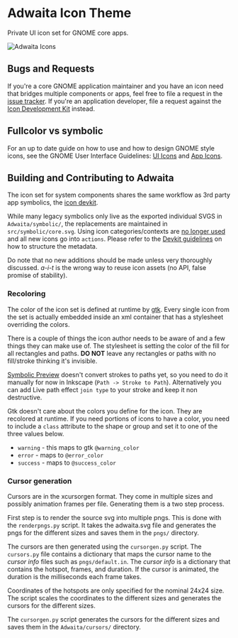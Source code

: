 # Adwaita Icon Theme
Private UI icon set for GNOME core apps.

![Adwaita Icons](src/logo.svg)

## Bugs and Requests
If you're a core GNOME application maintainer and you have an icon need that bridges multiple components or apps, feel free to file a request in the [issue tracker](https://gitlab.gnome.org/GNOME/adwaita-icon-theme/-/issues). If you're an application developer, file a request against the [Icon Development Kit](https://gitlab.gnome.org/Teams/Design/icon-development-kit/-/issues) instead.


## Fullcolor vs symbolic
For an up to date guide on how to use and how to design GNOME style icons, see the GNOME User Interface Guidelines: [UI Icons](https://developer.gnome.org/hig/guidelines/ui-icons.html) and [App Icons](https://developer.gnome.org/hig/guidelines/app-icons.html).

## Building and Contributing to Adwaita
The icon set for system components shares the same workflow as 3rd party app symbolics, the [icon devkit](https://gitlab.gnome.org/Teams/Design/icon-development-kit).

While many legacy symbolics only live as the exported individual SVGS in `Adwaita/symbolic/`, the replacements are maintained in `src/symbolic/core.svg`. Using icon categories/contexts are [no longer used](https://gitlab.gnome.org/GNOME/adwaita-icon-theme/-/issues/73) and all new icons go into `actions`. Please refer to the [Devkit guidelines](https://gitlab.gnome.org/Teams/Design/icon-development-kit) on how to structure the metadata.

Do note that no new additions should be made unless very thoroughly discussed. *a-i-t* is the wrong way to reuse icon assets (no API, false promise of stability).

### Recoloring
The color of the icon set is defined at runtime by [gtk](https://gtk.org). Every single icon from the set is actually embedded inside an xml container that has a stylesheet overriding the colors.

There is a couple of things the icon author needs to be aware of and a few things they can make use of. The stylesheet is setting the color of the fill for all rectangles and paths. **DO NOT** leave any rectangles or paths with no fill/stroke thinking it's invisible.

[Symbolic Preview](https://flathub.org/apps/details/org.gnome.design.SymbolicPreview) doesn't convert strokes to paths yet, so you need to do it manually for now in Inkscape (`Path -> Stroke to Path`). Alternatively you can add Live path effect `join type` to your stroke and keep it non destructive.

Gtk doesn't care about the colors you define for the icon. They are recolored at runtime. If you need portions of icons to have a color, you need to include a `class` attribute to the shape or group and set it to one of the three values below. 

- `warning` - this maps to gtk `@warning_color`
- `error` - maps to `@error_color`
- `success` - maps to `@success_color`

### Cursor generation

Cursors are in the xcursorgen format. They come in multiple sizes and possibly animation frames per file. Generating them is a two step process. 

First step is to render the source svg into multiple pngs. This is done with the `renderpngs.py` script. It takes the adwaita.svg file and generates the pngs for the different sizes and saves them in the `pngs/` directory.

The cursors are then generated using the `cursorgen.py` script. The `cursors.py` file contains a dictionary that maps the cursor name to the *cursor info* files such as `pngs/default.in`. The *cursor info* is a dictionary that contains the hotspot, frames, and duration. If the cursor is animated, the duration is the milliseconds each frame takes.

Coordinates of the hotspots are only specified for the nominal 24x24 size. The script scales the coordinates to the different sizes and generates the cursors for the different sizes.

The `cursorgen.py` script generates the cursors for the different sizes and saves them in the `Adwaita/cursors/` directory.
